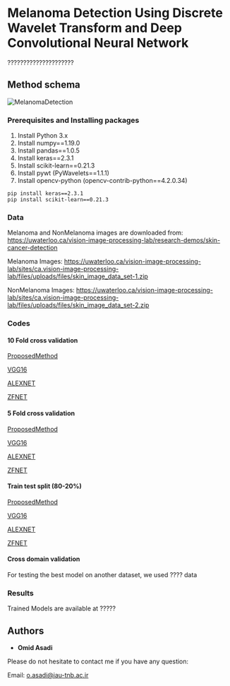 # Melanoma Detection Using Discrete Wavelet Transform and Deep Convolutional Neural Network

?????????????????????

## Method schema

![MelanomaDetection](??)

### Prerequisites and Installing packages

1. Install Python 3.x
2. Install numpy==1.19.0
3. Install pandas==1.0.5
4. Install keras==2.3.1
5. Install scikit-learn==0.21.3
6. Install pywt (PyWavelets==1.1.1)
7. Install opencv-python (opencv-contrib-python==4.2.0.34)
```
pip install keras==2.3.1
pip install scikit-learn==0.21.3  
```

### Data

Melanoma and NonMelanoma images are downloaded from: https://uwaterloo.ca/vision-image-processing-lab/research-demos/skin-cancer-detection

Melanoma Images: https://uwaterloo.ca/vision-image-processing-lab/sites/ca.vision-image-processing-lab/files/uploads/files/skin_image_data_set-1.zip

NonMelanoma Images: https://uwaterloo.ca/vision-image-processing-lab/sites/ca.vision-image-processing-lab/files/uploads/files/skin_image_data_set-2.zip

### Codes
#### 10 Fold cross validation
[ProposedMethod](https://github.com/Omid-Asadi/MelanomaDetection/tree/main/ProposedMethod/Code_10Fold.py)

[VGG16](https://github.com/Omid-Asadi/MelanomaDetection/tree/main/VGG16/Code_10Fold.py)

[ALEXNET](https://github.com/Omid-Asadi/MelanomaDetection/tree/main/AlexNet/Code_10Fold.py)

[ZFNET](https://github.com/Omid-Asadi/MelanomaDetection/tree/main/ZFNET/Code_10Fold.py)

#### 5 Fold cross validation
[ProposedMethod](https://github.com/Omid-Asadi/MelanomaDetection/tree/main/ProposedMethod/Code_5Fold.py)

[VGG16](https://github.com/Omid-Asadi/MelanomaDetection/tree/main/VGG16/Code_5Fold.py)

[ALEXNET](https://github.com/Omid-Asadi/MelanomaDetection/tree/main/AlexNet/Code_5Fold.py)

[ZFNET](https://github.com/Omid-Asadi/MelanomaDetection/tree/main/ZFNET/Code_5Fold.py)
#### Train test split (80-20%)
[ProposedMethod](https://github.com/Omid-Asadi/MelanomaDetection/tree/main/ProposedMethod/Code_TrainTestSplit.py)

[VGG16](https://github.com/Omid-Asadi/MelanomaDetection/tree/main/VGG16/Code_TrainTestSplit.py)

[ALEXNET](https://github.com/Omid-Asadi/MelanomaDetection/tree/main/AlexNet/Code_TrainTestSplit.py)

[ZFNET](https://github.com/Omid-Asadi/MelanomaDetection/tree/main/ZFNET/Code_TrainTestSplit.py)
#### Cross domain validation
For testing the best model on another dataset, we used ???? data
### Results
Trained Models are available at ?????

## Authors

* **Omid Asadi**

Please do not hesitate to contact me if you have any question:

Email: o.asadi@iau-tnb.ac.ir

